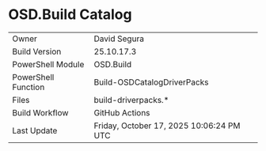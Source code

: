 ﻿# OSD.Build Catalog

| | |
|-|-|
| Owner | David Segura |
| Build Version | 25.10.17.3 |
| PowerShell Module | OSD.Build |
| PowerShell Function | Build-OSDCatalogDriverPacks |
| Files | build-driverpacks.* |
| Build Workflow | GitHub Actions |
| Last Update | Friday, October 17, 2025 10:06:24 PM UTC |
